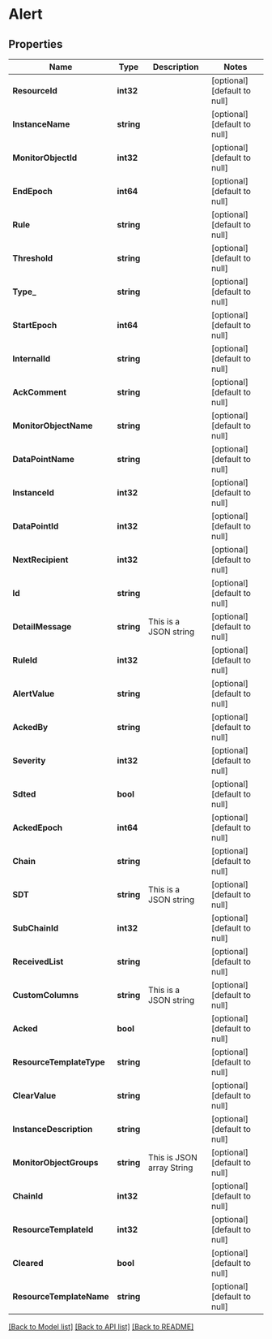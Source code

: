 # Alert

## Properties
Name | Type | Description | Notes
------------ | ------------- | ------------- | -------------
**ResourceId** | **int32** |  | [optional] [default to null]
**InstanceName** | **string** |  | [optional] [default to null]
**MonitorObjectId** | **int32** |  | [optional] [default to null]
**EndEpoch** | **int64** |  | [optional] [default to null]
**Rule** | **string** |  | [optional] [default to null]
**Threshold** | **string** |  | [optional] [default to null]
**Type_** | **string** |  | [optional] [default to null]
**StartEpoch** | **int64** |  | [optional] [default to null]
**InternalId** | **string** |  | [optional] [default to null]
**AckComment** | **string** |  | [optional] [default to null]
**MonitorObjectName** | **string** |  | [optional] [default to null]
**DataPointName** | **string** |  | [optional] [default to null]
**InstanceId** | **int32** |  | [optional] [default to null]
**DataPointId** | **int32** |  | [optional] [default to null]
**NextRecipient** | **int32** |  | [optional] [default to null]
**Id** | **string** |  | [optional] [default to null]
**DetailMessage** | **string** | This is a JSON string | [optional] [default to null]
**RuleId** | **int32** |  | [optional] [default to null]
**AlertValue** | **string** |  | [optional] [default to null]
**AckedBy** | **string** |  | [optional] [default to null]
**Severity** | **int32** |  | [optional] [default to null]
**Sdted** | **bool** |  | [optional] [default to null]
**AckedEpoch** | **int64** |  | [optional] [default to null]
**Chain** | **string** |  | [optional] [default to null]
**SDT** | **string** | This is a JSON string | [optional] [default to null]
**SubChainId** | **int32** |  | [optional] [default to null]
**ReceivedList** | **string** |  | [optional] [default to null]
**CustomColumns** | **string** | This is a JSON string | [optional] [default to null]
**Acked** | **bool** |  | [optional] [default to null]
**ResourceTemplateType** | **string** |  | [optional] [default to null]
**ClearValue** | **string** |  | [optional] [default to null]
**InstanceDescription** | **string** |  | [optional] [default to null]
**MonitorObjectGroups** | **string** | This is JSON array String | [optional] [default to null]
**ChainId** | **int32** |  | [optional] [default to null]
**ResourceTemplateId** | **int32** |  | [optional] [default to null]
**Cleared** | **bool** |  | [optional] [default to null]
**ResourceTemplateName** | **string** |  | [optional] [default to null]

[[Back to Model list]](../README.md#documentation-for-models) [[Back to API list]](../README.md#documentation-for-api-endpoints) [[Back to README]](../README.md)


